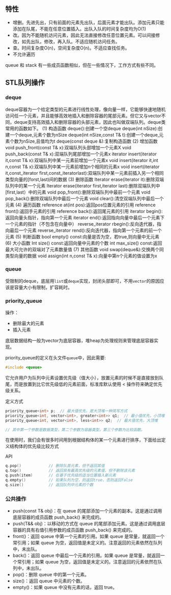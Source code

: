 ## 特性

- 增删。先进先出，只有前面的元素先出队，后面元素才能出队。添加元素只能添加在队尾，不能在任意位置插入。出队入队的时间复杂度均为O(1)
- 改。因为不能随机访问元素，因此无法直接修改任意位置元素。可以间接修改，如先出队，修改，再入队。不适应随机访问任务。
- 查。时间复杂度O(n)，空间复杂度O(n)。不适应查找任务。
- 不允许遍历

queue 和 stack 有一些成员函数相似，但在一些情况下，工作方式有些不同。

## STL队列操作

### deque

deque容器为一个给定类型的元素进行线性处理，像向量一样，它能够快速地随机访问任一个元素，并且能够高效地插入和删除容器的尾部元素。但它又与vector不同，deque支持高效插入和删除容器的头部元素，因此也叫做双端队列。deque类常用的函数如下。
(1)    构造函数
deque():创建一个空deque
deque(int nSize):创建一个deque,元素个数为nSize
deque(int nSize,const T& t):创建一个deque,元素个数为nSize,且值均为t
deque(const deque &):复制构造函数
(2)    增加函数
void push_front(const T& x):双端队列头部增加一个元素X
void push_back(const T& x):双端队列尾部增加一个元素x
iterator insert(iterator it,const T& x):双端队列中某一元素前增加一个元素x
void insert(iterator it,int n,const T& x):双端队列中某一元素前增加n个相同的元素x
void insert(iterator it,const_iterator first,const_iteratorlast):双端队列中某一元素前插入另一个相同类型向量的[forst,last)间的数据
(3)    删除函数
Iterator erase(iterator it):删除双端队列中的某一个元素
Iterator erase(iterator first,iterator last):删除双端队列中[first,last）中的元素
void pop_front():删除双端队列中最前一个元素
void pop_back():删除双端队列中最后一个元素
void clear():清空双端队列中最后一个元素
(4)    遍历函数
reference at(int pos):返回pos位置元素的引用
reference front():返回手元素的引用
reference back():返回尾元素的引用
iterator begin():返回向量头指针，指向第一个元素
iterator end():返回指向向量中最后一个元素下一个元素的指针（不包含在向量中）
reverse_iterator rbegin():反向迭代器，指向最后一个元素
reverse_iterator rend():反向迭代器，指向第一个元素的前一个元素
(5)    判断函数
bool empty() const:向量是否为空，若true,则向量中无元素
(6)    大小函数
Int size() const:返回向量中元素的个数
int max_size() const:返回最大可允许的双端对了元素数量值
(7)    其他函数
void swap(deque&):交换两个同类型向量的数据
void assign(int n,const T& x):向量中第n个元素的值设置为x


### queue

受限制的deque，底层用`list`或`deque`实现，封闭头部即可，不用`vector`的原因应该是容量大小有限制，扩容耗时。

### priority_queue  

操作：

- 删除最大的元素
- 插入元素

底层数据结构一般为vector为底层容器，堆heap为处理规则来管理底层容器实现。

priority_queue的定义在头文件`queue`中，因此需要:

```cpp
#include <queue>
```

它允许用户为队列中元素设置优先级（值大小），放置元素的时候不是直接放到队尾，而是放置到比它优先级低的元素前面，标准库默认使用 < 操作符来确定优先级关系。 

定义方式

```cpp
priority_queue<int> p;  // 最大值优先，是大顶堆一种简写方式
priority_queue<int, vector<int>, greater<int>> q1;  // 最小值优先，小顶堆
priority_queue<int, vector<int>, less<int>> q2;  // 最大值优先，大顶堆

// 其中第一个参数是数据类型，第二个参数为容器类型。第三个参数为比较函数。
```

在使用时，我们会有很多时间用到根据结构体的某一个元素进行排序，下面给出定义结构体的优先级比较方式

API

```cpp
q.pop()            // 删除队首元素，但不返回其值
q.top()            // 返回具有最高优先级的元素值，但不删除该元素
q.push(item)       // 在基于优先级的适当位置插入新元素
q.empty()          // 如果队列为空，则返回true，否则返回false
q.size()           // 返回队列中元素的个数
```



### 公共操作

- push(const T& obj)：在 queue 的尾部添加一个元素的副本。这是通过调用底层容器的成员函数 push_back() 来完成的。
- push(T&& obj)：以移动的方式在 queue 的尾部添加元素。这是通过调用底层容器的具有右值引用参数的成员函数 push_back() 来完成的。
- front()：返回 queue 中第一个元素的引用。如果 queue 是常量，就返回一个常引用；如果 queue 为空，返回值是未定义的。注意返回的元素依然在队列中，未出队。
- back()：返回 queue 中最后一个元素的引用。如果 queue 是常量，就返回一个常引用；如果 queue 为空，返回值是未定义的。注意返回的元素依然在队列中，未出队。
- pop()：删除 queue 中的第一个元素。
- size()：返回 queue 中元素的个数。
- empty()：如果 queue 中没有元素的话，返回 true。


